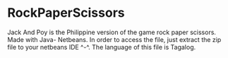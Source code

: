 # RockPaperScissors
Jack And Poy is the Philippine version of the game rock paper scissors. Made with Java- Netbeans.
In order to access the file, just extract the zip file to your netbeans IDE ^-^. The language of this file is Tagalog.
